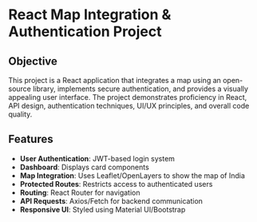 # React Map Integration & Authentication Project

## Objective
This project is a React application that integrates a map using an open-source library, implements secure authentication, and provides a visually appealing user interface. The project demonstrates proficiency in React, API design, authentication techniques, UI/UX principles, and overall code quality.

## Features
- **User Authentication**: JWT-based login system
- **Dashboard**: Displays card components
- **Map Integration**: Uses Leaflet/OpenLayers to show the map of India
- **Protected Routes**: Restricts access to authenticated users
- **Routing**: React Router for navigation
- **API Requests**: Axios/Fetch for backend communication
- **Responsive UI**: Styled using Material UI/Bootstrap
